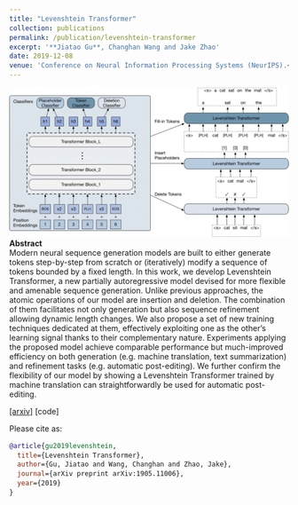 ```yaml
---
title: "Levenshtein Transformer"
collection: publications
permalink: /publication/levenshtein-transformer
excerpt: '**Jiatao Gu**, Changhan Wang and Jake Zhao'
date: 2019-12-08
venue: 'Conference on Neural Information Processing Systems (NeurIPS).<br>Vancouver, Canada'
---
```


![png](/images/model_levenshtein.png)
**Abstract** <br>
Modern neural sequence generation models are built to either generate tokens
step-by-step from scratch or (iteratively) modify a sequence of tokens bounded by
a fixed length. In this work, we develop Levenshtein Transformer, a new partially
autoregressive model devised for more flexible and amenable sequence generation.
Unlike previous approaches, the atomic operations of our model are insertion and
deletion. The combination of them facilitates not only generation but also sequence
refinement allowing dynamic length changes. We also propose a set of new training
techniques dedicated at them, effectively exploiting one as the other’s learning
signal thanks to their complementary nature. Experiments applying the proposed
model achieve comparable performance but much-improved efficiency on both
generation (e.g. machine translation, text summarization) and refinement tasks (e.g.
automatic post-editing). We further confirm the flexibility of our model by showing
a Levenshtein Transformer trained by machine translation can straightforwardly be
used for automatic post-editing.

[[arxiv]](https://arxiv.org/pdf/1905.11006.pdf) [code]


Please cite as:
```bibtex
@article{gu2019levenshtein,
  title={Levenshtein Transformer},
  author={Gu, Jiatao and Wang, Changhan and Zhao, Jake},
  journal={arXiv preprint arXiv:1905.11006},
  year={2019}
}
```